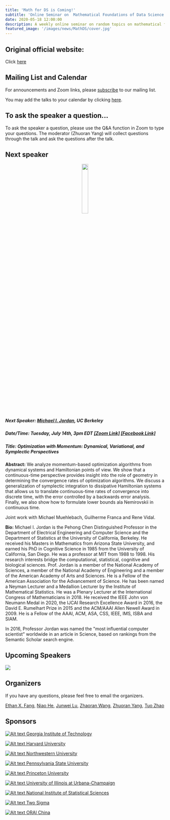 ```yaml
---
title: 'Math for DS is Coming!'
subtitle: 'Online Seminar on  Mathematical Foundations of Data Science'
date: 2020-05-18 12:00:00
description: A weekly online seminar on random topics on mathematical foundations of machine learning, statistics and optimization
featured_image: '/images/news/MathDS/cover.jpg'
---
```


## Original official website:
Click [here](https://sites.google.com/view/seminarmathdatascience/home)

## Mailing List and Calendar

For announcements and Zoom links, please [subscribe](https://docs.google.com/forms/d/e/1FAIpQLSfFidZVxlQKpaSc7Deu80gKoflvgYSQspST0l1UyhD6vkZfIA/viewform?usp=sf_link) to our mailing list.

You may add the talks to your calendar by clicking [here](https://www.google.com/calendar/render?cid=princeton.edu_rn1k9ev6hgesqaskquv54mb71g@group.calendar.google.com).

## To ask the speaker a question...

To ask the speaker a question, please use the Q&A function in Zoom to type your questions. The moderator (Zhuoran Yang) will collect questions through the talk and ask the questions after the talk.

## Next speaker

 <p align="center"><img width="20%" src="/images/news/MathDS/jordan.jpg" /></p>

##### **Next Speaker:** [**Michael I. Jordan**](https://people.eecs.berkeley.edu/~jordan/), UC Berkeley
##### **Date/Time:** Tuesday, July 14th, 3pm EDT [**[Zoom Link]**](https://psu.zoom.us/j/95512102924) [**[Facebook Link]**](https://www.facebook.com/events/2675580202724956)
##### **Title:** Optimization with Momentum: Dynamical, Variational, and Symplectic Perspectives

**Abstract:** We analyze momentum-based optimization algorithms from dynamical systems and Hamiltonian points of view.  We show that a continuous-time perspective provides insight into the role of geometry in determining the convergence rates of optimization algorithms.  We discuss a generalization of symplectic integration to dissipative Hamiltonian systems that allows us to translate continuous-time rates of convergence into discrete time, with the error controlled by a backwards error analysis. Finally, we also show how to formulate lower bounds ala Nemirovskii in continuous time.  

Joint work with Michael Muehlebach, Guilherme Franca and Rene Vidal.

**Bio:**  Michael I. Jordan is the Pehong Chen Distinguished Professor in the Department of Electrical Engineering and Computer Science and the Department of Statistics at the University of California, Berkeley. He received his Masters in Mathematics from Arizona State University,  and earned his PhD in Cognitive Science in 1985 from the University of  California, San Diego.  He was a professor at MIT from 1988 to 1998. His research interests bridge the computational, statistical, cognitive and biological sciences.  Prof. Jordan is a member of the National Academy of Sciences, a member of the National Academy of Engineering  and a member of the American Academy of Arts and Sciences.  He is a Fellow of the American Association for the Advancement of Science. He has been named a Neyman Lecturer and a Medallion Lecturer by the Institute of Mathematical Statistics.  He was a Plenary Lecturer at the International Congress of Mathematicians in 2018.  He received the IEEE John von Neumann Medal in 2020, the IJCAI Research Excellence Award in 2016, the David E. Rumelhart Prize in 2015 and the ACM/AAAI Allen Newell Award in 2009.  He is a Fellow of the AAAI, ACM, ASA, CSS, IEEE, IMS, ISBA and SIAM.

In 2016, Professor Jordan was named the "most influential computer scientist" worldwide in an article in Science, based on rankings from the Semantic Scholar search engine.

## Upcoming Speakers

![](/images/news/MathDS/speakers.png)

## Organizers

If you have any questions, please feel free to email the organizers.

[Ethan X. Fang](http://www.personal.psu.edu/xxf13/), [Niao He](http://niaohe.ise.illinois.edu/), [Junwei Lu](https://www.hsph.harvard.edu/junwei-lu/), [Zhaoran Wang](https://www.mccormick.northwestern.edu/research-faculty/directory/profiles/wang-zhaoran.html),  [Zhuoran Yang](http://www.princeton.edu/~zy6/), [Tuo Zhao](https://www2.isye.gatech.edu/~tzhao80/)

## Sponsors

[![Alt text](/images/news/MathDS/GaTech.png) Georgia Institute of Technology](https://www.gatech.edu/)

[![Alt text](/images/news/MathDS/Harvard.png) Harvard University](https://www.harvard.edu/)

[![Alt text](/images/news/MathDS/NWU.png) Northwestern University](https://www.northwestern.edu/)

[![Alt text](/images/news/MathDS/PSU.png) Pennsylvania State University](https://www.psu.edu/)

[![Alt text](/images/news/MathDS/Princeton.png) Princeton University](https://www.princeton.edu/)

[![Alt text](/images/news/MathDS/UIUC.png) University of Illinois at Urbana-Champaign](https://illinois.edu/)

[![Alt text](/images/news/MathDS/NISS.png) National Institute of Statistical Sciences](https://www.niss.org/)

[![Alt text](/images/news/MathDS/2sigma.png) Two Sigma](https://www.twosigma.com/)

[![Alt text](/images/news/MathDS/ORAI.png) ORAI China](/)
